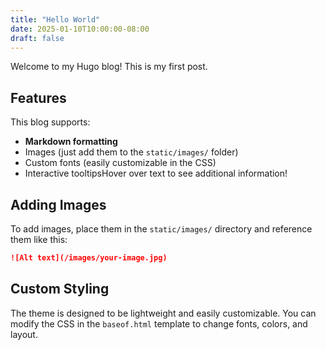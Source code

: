 ```yaml
---
title: "Hello World"
date: 2025-01-10T10:00:00-08:00
draft: false
---
```


Welcome to my Hugo blog! This is my first post.

## Features

This blog supports:

- **Markdown formatting**
- Images (just add them to the `static/images/` folder)
- Custom fonts (easily customizable in the CSS)
- <span class="tooltip">Interactive tooltips<span class="tooltiptext">Hover over text to see additional information!</span></span>

## Adding Images

To add images, place them in the `static/images/` directory and reference them like this:

```markdown
![Alt text](/images/your-image.jpg)
```

## Custom Styling

The theme is designed to be lightweight and easily customizable. You can modify the CSS in the `baseof.html` template to change fonts, colors, and layout.
